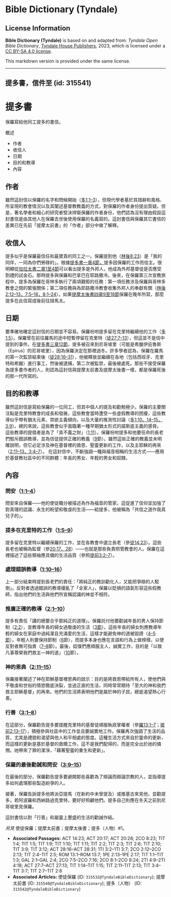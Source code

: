 # Bible Dictionary (Tyndale)

## License Information

**Bible Dictionary (Tyndale)** is based on and adapted from: _Tyndale Open Bible Dictionary_, [Tyndale House Publishers](https://tyndaleopenresources.com/), 2023, which is licensed under a [CC BY-SA 4.0 license](https://creativecommons.org/licenses/by-sa/4.0/legalcode.en).

This markdown version is provided under the same license.



--------------------------------

## 提多書，信件至 (id: 315541)

提多書
===

保羅寫給他同工提多的書信。

概述

* 作者
* 收信人
* 日期
* 目的和教導
* 內容

作者
--

雖然這封信以保羅的名字和問候開始（[多1:1–3](https://ref.ly/Titus1:1-Titus1:3)），但現代學者基於其措辭和風格、所呈現的教會情況以及其闡述基督教教義的方式，對保羅的作者身份提出質疑。但是，著名學者和細心的研究者堅決捍衛保羅的作者身份，他們認為沒有理由假設這封書信是由其他人在保羅去世後使用保羅的名義寫的。這封書信與保羅其它書信的差異已在先前「提摩太前書」的「作者」部分中做了解釋。

收信人
---

提多似乎是保羅最信任和最寶貴的同工之一。保羅提到他（[林後8:23](https://ref.ly/2Cor8:23)）是「我的同伴，一同為你們勞碌的」。根據[提多書一章4節，](https://ref.ly/Titus1:4)提多因保羅的工作而信主。很明顯從[加拉太書二章1至4節](https://ref.ly/Gal2:1-Gal2:4)可以看出提多是外邦人，他成為外邦基督徒是否應受割禮的試金石。那時提多與保羅和巴拿巴在耶路撒冷。後來，在保羅第三次宣教旅程中，提多為保羅在哥林多執行了兩項艱鉅的任務：第一項任務涉及保羅與哥林多教會之間的緊張關係；第二項任務與為耶路撒冷教會收集外邦人的奉獻有關（[林後2:12–13，](https://ref.ly/2Cor2:12-2Cor2:13)[7:5–16，](https://ref.ly/2Cor7:5-2Cor7:16)[8:1–24](https://ref.ly/2Cor8:1-2Cor8:24)）。如果[提摩太後書四章9至18節](https://ref.ly/2Tim4:9-2Tim4:18)保羅在晚年所寫，那麼提多在此信寫成後前往撻馬太。

日期
--

要準確地確定這封信的日期並不容易。保羅吩咐提多留在克里特繼續他的工作（[多1:5](https://ref.ly/Titus1:5)）。保羅曾在前往羅馬的途中短暫停留在克里特（[徒27:7–13](https://ref.ly/Acts27:7-Acts27:13)），但這並不是信中提到的事件。在[提多書三章12節](https://ref.ly/Titus3:12)，提多被召來到尼哥坡里（可能是希臘伊庇魯斯〔Epirus〕的尼哥坡里），因為保羅決定在那裡過冬。許多學者認為，保羅在羅馬的第一次監禁結束後（[徒28:16–31](https://ref.ly/Acts28:16-Acts28:31)），他被釋放並繼續在各地（包括西班牙、克里特和希臘）進行事工，然後被逮捕，第二次被監禁，最後被處死。那些不接受保羅為提多書作者的人，則認為這封信與提摩太前書及提摩太後書一樣，都是保羅死後的那一代所寫的。

目的和教導
-----

雖然這封信是寫給保羅的一位同工，但其中個人的提及和勸勉極少。保羅的主要關注點是克里特教會的成長和發展，這些教會當時遭受一些虛假教導的困擾，這些教導似乎帶有猶太元素、禁欲主義傾向，以及大量的推測性討論（[多1:10、14–15，](https://ref.ly/Titus1:10)[3:9](https://ref.ly/Titus3:9)）。總的來說，這些教會似乎面臨著一種早期猶太形式的諾斯底主義的感脅。這些教導的提倡者是為了「貪不義之財」（[1:11](https://ref.ly/Titus1:11)）。保羅吩咐提多和他要任命的長老們駁斥錯誤教導，並為信徒提供正確的教義（[9](https://ref.ly/Titus1:9)節）。雖然這些正確的教義並未明確說明，但它必定涉及神在基督裡的救恩、聖靈更新的工作，以及主耶穌的再來（[2:11–13，](https://ref.ly/Titus2:11-Titus2:13)[3:4–7](https://ref.ly/Titus3:4-Titus3:7)）。 在這封信中，不斷強調一種與福音相稱的生活方式——應用於基督教社區中的不同群體：年長的男女、年輕的男女和奴隸。

內容
--

### 問安（[1:1–4](https://ref.ly/Titus1:1-Titus1:4)）

問安來自保羅——他的使徒職分被描述為作為福音的管家，這促進了信仰並加強了對真理的認識、永生的盼望和敬虔的生活——給提多，他被稱為「共信之道作我真兒子的」。

### 提多在克里特的工作（[1:5–9](https://ref.ly/Titus1:5-Titus1:9)）

提多留在克里特以繼續保羅的工作，並在各教會中選立長老（參[徒14:23](https://ref.ly/Acts14:23)）。這些長老也被稱為監督（參[20:17、28](https://ref.ly/Acts20:17)）——也就是那些負責照管教會的人。保羅在這裡描述了這些領袖應具備的生活品質（參照[提前3:2–7](https://ref.ly/1Tim3:2-1Tim3:7)）。

### 處理錯誤教導（[1:10–16](https://ref.ly/Titus1:10-Titus1:16)）

上一部分結束時提到長老們的責任：「將純正的教訓勸化人，又能把爭辯的人駁倒」。反對者透過錯誤的教導擾亂了「全家人」，保羅以貶損的語氣形容這些假教師，指出他們的生活與他們所宣稱認識的神並不相符。

### 推廣正確的教導（[2:1–10](https://ref.ly/Titus2:1-Titus2:10)）

提多有責任「講的總要合乎那純正的道理」。保羅託付他要勸誡年長的男人保持節制（[2:2](https://ref.ly/Titus2:2)），並教導年長的婦女過敬虔的生活（[3節](https://ref.ly/Titus2:3)）。這些年長的婦女則應教導年輕的婦女在家庭中過純潔且充滿愛的生活，這樣才能避免神的道被毀謗（[4–5節](https://ref.ly/Titus2:4-Titus2:5)）。年輕人則要保持節制（[6](https://ref.ly/Titus2:6)節），而提多本身也應在言語和行為上做榜樣，以使反對者無可指責（[7–8](https://ref.ly/Titus2:7-Titus2:8)節）。最後，奴僕們應順服主人，誠實工作，目的是「以致凡事尊榮我們救主—神的道」（[10](https://ref.ly/Titus2:10)節）。

### 神的恩典（[2:11–15](https://ref.ly/Titus2:11-Titus2:15)）

保羅接著闡述了神在耶穌基督裡恩典的啟示：目的是將救恩帶給所有人，使他們與不敬虔和世俗的情慾徹底決裂，並過正直的生活，同時常常期待「至大的神和我們救主耶穌基督」的再來。他們的生活將表明他們是屬於神的子民，總是渴望熱心行善。

### 行善（[3:1–8](https://ref.ly/Titus3:1-Titus3:8)）

在這部分，保羅勸告提多要提醒克里特的基督徒順服執政掌權者（參[羅13:1–7](https://ref.ly/Rom13:1-Rom13:7)；[彼前2:13–17](https://ref.ly/1Pet2:13-1Pet2:17)），積極參與社區中的工作並且要誠實地工作。保羅再次強調了生活的品質，尤其是禮貌和渴望與他人和平相處的態度。這種生活方式來自於靈命的更新，而這樣的更新是基於基督的救贖工作，這不是我們配得的，而是完全出於祂的憐憫。祂帶來了罪的潔淨，「藉著聖靈的重生和更新」。

### 保羅的最後勸誡和問安（[3:9–15](https://ref.ly/Titus3:9-Titus3:15)）

在最後的部分，保羅勸告提多要避開那些喜歡為了辯論而辯論宗教的人，並指導提多如何處理那些製造紛爭的人。

接著，保羅告訴提多他將派亞提馬（在新約中未曾提及）或推基古來見他，並勸提多，若阿波羅和西納路過克里特，要好好照顧他們。提多自己則應在冬天之前到尼哥坡里見保羅。

這封書信以對「行善」和屬靈上豐盛的生活的勸誡作結。

*另見* 使徒保羅；提摩太前書；提摩太後書；提多（人物）\#1。

* **Associated Passages:** ACT 14:23; ACT 20:17; ACT 20:28; 2CO 8:23; TIT 1:4; TIT 1:5; TIT 1:9; TIT 1:10; TIT 1:11; TIT 2:2; TIT 2:3; TIT 2:6; TIT 2:10; TIT 3:9; TIT 3:12; ACT 28:16–ACT 28:31; 1TI 3:2–1TI 3:7; 2CO 2:12–2CO 2:13; TIT 2:4–TIT 2:5; ROM 13:1–ROM 13:7; 1PE 2:13–1PE 2:17; TIT 1:1–TIT 1:3; GAL 2:1–GAL 2:4; 2CO 7:5–2CO 7:16; 2CO 8:1–2CO 8:24; 2TI 4:9–2TI 4:18; ACT 27:7–ACT 27:13; TIT 1:14–TIT 1:15; TIT 2:11–TIT 2:13; TIT 3:4–TIT 3:7; TIT 2:7–TIT 2:8
* **Associated Articles:** 使徒保羅 (ID: `315532@TyndaleBibleDictionary`); 提摩太前書 (ID: `315540@TyndaleBibleDictionary`); 提多（人物） (ID: `315542@TyndaleBibleDictionary`)

